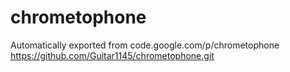 # chrometophone
Automatically exported from code.google.com/p/chrometophone
https://github.com/Guitar1145/chrometophone.git
